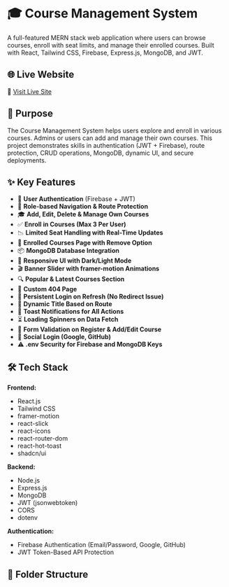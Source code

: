 # 🎓 Course Management System

A full-featured MERN stack web application where users can browse courses, enroll with seat limits, and manage their enrolled courses. Built with React, Tailwind CSS, Firebase, Express.js, MongoDB, and JWT.

## 🌐 Live Website
🔗 [Visit Live Site](https://course-management-a94ea.web.app/)

## 🧩 Purpose
The Course Management System helps users explore and enroll in various courses. Admins or users can add and manage their own courses. This project demonstrates skills in authentication (JWT + Firebase), route protection, CRUD operations, MongoDB, dynamic UI, and secure deployments.

## ✨ Key Features

- 🔐 **User Authentication** (Firebase + JWT)
- 🧭 **Role-based Navigation & Route Protection**
- 🎓 **Add, Edit, Delete & Manage Own Courses**
- ✅ **Enroll in Courses (Max 3 Per User)**
- 📉 **Limited Seat Handling with Real-Time Updates**
- 📌 **Enrolled Courses Page with Remove Option**
- 📦 **MongoDB Database Integration**
- 🌈 **Responsive UI with Dark/Light Mode**
- 🎬 **Banner Slider with framer-motion Animations**
- 🔍 **Popular & Latest Courses Section**
- 🚫 **Custom 404 Page**
- 🔁 **Persistent Login on Refresh (No Redirect Issue)**
- 🧠 **Dynamic Title Based on Route**
- 🔔 **Toast Notifications for All Actions**
- ⏳ **Loading Spinners on Data Fetch**
- 📃 **Form Validation on Register & Add/Edit Course**
- 🔗 **Social Login (Google, GitHub)**
- ⚠️ **.env Security for Firebase and MongoDB Keys**

## 🛠️ Tech Stack

**Frontend:**
- React.js
- Tailwind CSS
- framer-motion
- react-slick
- react-icons
- react-router-dom
- react-hot-toast
- shadcn/ui

**Backend:**
- Node.js
- Express.js
- MongoDB
- JWT (jsonwebtoken)
- CORS
- dotenv

**Authentication:**
- Firebase Authentication (Email/Password, Google, GitHub)
- JWT Token-Based API Protection

## 📁 Folder Structure

